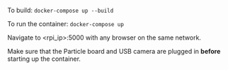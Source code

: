 To build: `docker-compose up --build`

To run the container: `docker-compose up`

Navigate to <rpi_ip>:5000 with any browser on the same network.

Make sure that the Particle board and USB camera are plugged in **before** starting up the container.

